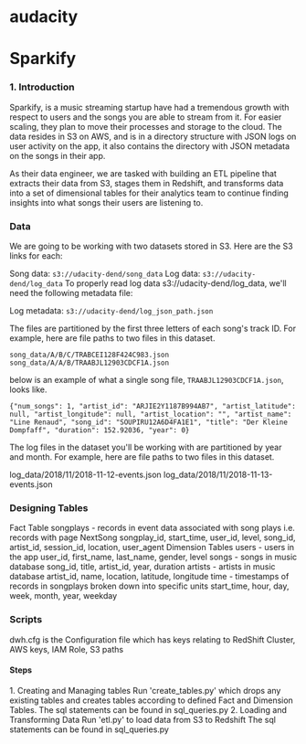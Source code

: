# audacity

<h1>Sparkify</h1>
<h3>1. Introduction</h3>

Sparkify, is a music streaming startup have had a tremendous growth with respect to users and the songs you are able to stream from it. For easier scaling, they plan to move their processes and storage to the cloud. The data resides in S3 on AWS, and is in a directory structure with JSON logs on user activity on the app, it also contains the directory with JSON metadata on the songs in their app.

As their data engineer, we are tasked with building an ETL pipeline that extracts their data from S3, stages them in Redshift, and transforms data into a set of dimensional tables for their analytics team to continue finding insights into what songs their users are listening to.

<h3>Data</h3>


We are going to be working with two datasets stored in S3. Here are the S3 links for each:

Song data: `s3://udacity-dend/song_data`
Log data: `s3://udacity-dend/log_data`
To properly read log data s3://udacity-dend/log_data, we'll need the following metadata file:

Log metadata: `s3://udacity-dend/log_json_path.json`

The files are partitioned by the first three letters of each song's track ID. For example, here are file paths to two files in this dataset.

`song_data/A/B/C/TRABCEI128F424C983.json
song_data/A/A/B/TRAABJL12903CDCF1A.json`

below is an example of what a single song file, `TRAABJL12903CDCF1A.json`, looks like.

`{"num_songs": 1, "artist_id": "ARJIE2Y1187B994AB7", "artist_latitude": null, "artist_longitude": null, "artist_location": "", "artist_name": "Line Renaud", "song_id": "SOUPIRU12A6D4FA1E1", "title": "Der Kleine Dompfaff", "duration": 152.92036, "year": 0}`

The log files in the dataset you'll be working with are partitioned by year and month. For example, here are file paths to two files in this dataset.

log_data/2018/11/2018-11-12-events.json
log_data/2018/11/2018-11-13-events.json

<h3>Designing Tables</h3>
Fact Table
songplays - records in event data associated with song plays i.e. records with page NextSong
songplay_id, start_time, user_id, level, song_id, artist_id, session_id, location, user_agent
Dimension Tables
users - users in the app
user_id, first_name, last_name, gender, level
songs - songs in music database
song_id, title, artist_id, year, duration
artists - artists in music database
artist_id, name, location, latitude, longitude
time - timestamps of records in songplays broken down into specific units
start_time, hour, day, week, month, year, weekday


<h3>Scripts</h3>

dwh.cfg is the Configuration file which has keys relating to RedShift Cluster, AWS keys, IAM Role, S3 paths

<h4>Steps</h4>
1. Creating and Managing tables 
    Run 'create_tables.py' which drops any existing tables and creates tables according to defined Fact and Dimension Tables.
    The sql statements can be found in sql_queries.py
2. Loading and Transforming Data
    Run 'etl.py' to load data from S3 to Redshift
    The sql statements can be found in sql_queries.py
